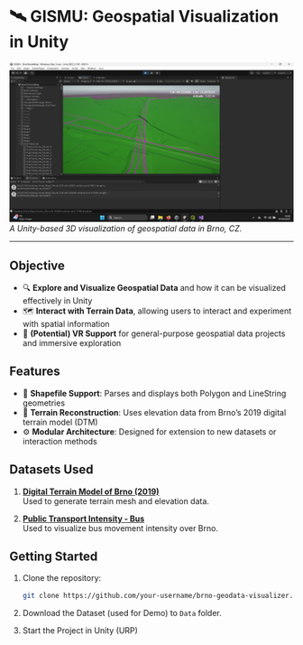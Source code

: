 # 🛰  GISMU: Geospatial Visualization in Unity

![Project Preview](Docs/preview.png)  
*A Unity-based 3D visualization of geospatial data in Brno, CZ.*

---

## Objective

- 🔍 **Explore and Visualize Geospatial Data** and how it can be visualized effectively in Unity
- 🗺️ **Interact with Terrain Data**, allowing users to interact and experiment with spatial information
- 🥽 **(Potential) VR Support** for general-purpose geospatial data projects and immersive exploration

## Features

- 📁 **Shapefile Support**: Parses and displays both Polygon and LineString geometries
- 🗻 **Terrain Reconstruction**: Uses elevation data from Brno’s 2019 digital terrain model (DTM)
- ⚙️ **Modular Architecture**: Designed for extension to new datasets or interaction methods

## Datasets Used

1. **[Digital Terrain Model of Brno (2019)](https://data.brno.cz/datasets/mestobrno::digit%C3%A1ln%C3%AD-model-ter%C3%A9nu-brna-2019-brno-digital-terrain-model-2019/about)**  
   Used to generate terrain mesh and elevation data.

2. **[Public Transport Intensity - Bus](https://data.brno.cz/datasets/mestobrno::intenzity-mhd-autobus-public-transport-intensity-bus/about)**  
   Used to visualize bus movement intensity over Brno.

## Getting Started

1. Clone the repository:
   ```bash
   git clone https://github.com/your-username/brno-geodata-visualizer.git
   ```

2. Download the Dataset (used for Demo) to `Data` folder.
3. Start the Project in Unity (URP)
